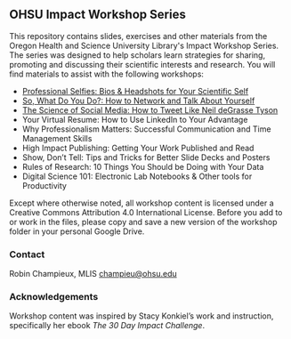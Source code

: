 ## OHSU Impact Workshop Series

This repository contains slides, exercises and other materials from the Oregon Health and Science University Library's Impact Workshop Series. The series was designed to help scholars learn strategies for sharing, promoting and discussing their scientific interests and research. You will find materials to assist with the following workshops:

* [Professional Selfies:  Bios & Headshots for Your Scientific Self](https://github.com/OHSU-Library/Impact-Workshop-Series/tree/master/Materials/Professional_Selfies)
* [So, What Do You Do?:  How to Network and Talk About Yourself](https://github.com/OHSU-Library/Impact-Workshop-Series/tree/master/Materials/Networking)
* [The Science of Social Media:  How to Tweet Like Neil deGrasse Tyson](https://github.com/OHSU-Library/Impact-Workshop-Series/tree/master/Materials/Social_Media)
* Your Virtual Resume:  How to Use LinkedIn to Your Advantage
* Why Professionalism Matters:  Successful Communication and Time Management Skills 
* High Impact Publishing:  Getting Your Work Published and Read
* Show, Don’t Tell:  Tips and Tricks for Better Slide Decks and Posters
* Rules of Research: 10 Things You Should be Doing with Your Data
* Digital Science 101:  Electronic Lab Notebooks & Other tools for Productivity

Except where otherwise noted, all workshop content is licensed under a Creative Commons Attribution 4.0 International License. Before you add to or work in the files, please copy and save a new version of the workshop folder in your personal Google Drive.

### Contact

Robin Champieux, MLIS champieu@ohsu.edu

### Acknowledgements

Workshop content was inspired by Stacy Konkiel’s work and instruction, specifically her ebook *The 30 Day Impact Challenge*.



